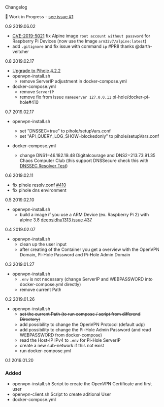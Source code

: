 Changelog 

:construction: Work in Progress - [see issue #1](https://github.com/mr-bolle/docker-openvpn-pihole/issues/1)

0.9 2019.06.02
- [CVE-2019-5021](https://www.zdnet.com/article/alpine-linux-docker-images-ship-a-root-account-with-no-password/) fix Alpine image `root account without password` for Raspberry Pi Devices (now use the Image `arm32v7/alpine:latest`)
- add `.gitignore` and fix issue with command `ip` #PR8 thanks @darth-veitcher

0.8 2019.02.17
- [Upgrade to Pihole 4.2.2](https://github.com/pi-hole/docker-pi-hole/pull/426)
- openvpn-install.sh
  - remove ServerIP adjustment in docker-compose.yml
- docker-compose.yml
  - remove `ServerIP`
  - remove fix from issue `nameserver 127.0.0.11` pi-hole/docker-pi-hole#410

0.7 2019.02.17
- openvpn-install.sh
  - set "DNSSEC=true" to pihole/setupVars.conf
  - set "API_QUERY_LOG_SHOW=blockedonly" to pihole/setupVars.conf

- docker-compose.yml
  - change DNS1=46.182.19.48 Digitalcourage and DNS2=213.73.91.35 Chaos Computer Club (this support DNSSecure check this with [DNSSEC Resolver Test](http://dnssec.vs.uni-due.de/))

0.6 2019.02.11
- fix pihole resolv.conf [#410](https://github.com/pi-hole/docker-pi-hole/issues/410)
- fix pihole dns environment

0.5 2019.02.10
- openvpn-install.sh
  - build a image if you use a ARM Device (ex. Raspberry Pi 2) with alpine 3.8 [deepsidhu1313 issue 437](https://github.com/kylemanna/docker-openvpn/issues/437#issuecomment-460019016)

0.4 2019.02.07
- openvpn-install.sh
  - clean up the user input
  - after creating of the Container you get a overview with the OpenVPN Domain, Pi-Hole Password and Pi-Hole Admin Domain

0.3 2019.01.27
- openvpn-install.sh
  - `.env` is not necessary (change ServerIP and WEBPASSWORD into docker-compose.yml directly)
  - remove current Path

0.2 2019.01.26
- openvpn-install.sh
  - ~~set the current Path (to run compose / script from differend Directory)~~
  - add possibility to change the OpenVPN Protocol (default udp)
  - add possibility to change the Pi-Hole Admin Password (and read WEBPASSWORD from docker-compose)
  - read the Host-IP IPv4 to `.env` for Pi-Hole ServerIP
  - create a new sub-network if this not exist
  - run docker-compose.yml

0.1 2019.01.20
### Added
- openvpn-install.sh Script to create the OpenVPN Certificate and first user
- openvpn-client.sh Script to create aditional User
- docker-compose.yml 

